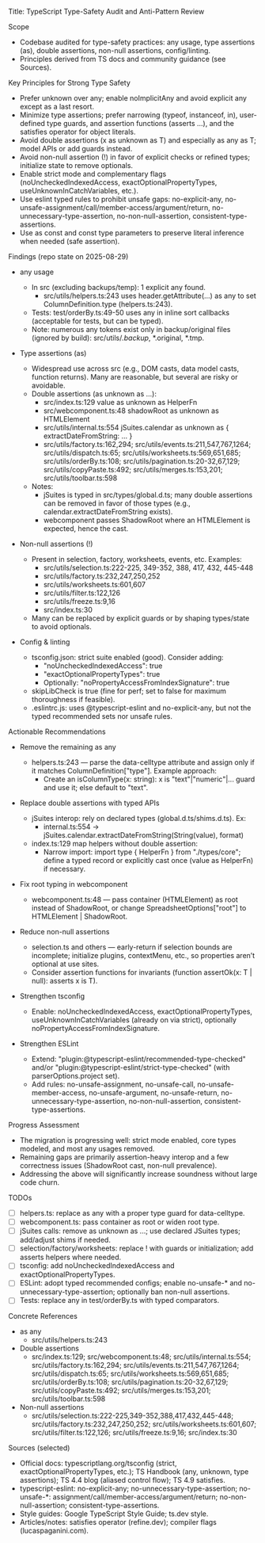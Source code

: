 Title: TypeScript Type-Safety Audit and Anti-Pattern Review

Scope
- Codebase audited for type-safety practices: any usage, type assertions (as), double assertions, non-null assertions, config/linting.
- Principles derived from TS docs and community guidance (see Sources).

Key Principles for Strong Type Safety
- Prefer unknown over any; enable noImplicitAny and avoid explicit any except as a last resort.
- Minimize type assertions; prefer narrowing (typeof, instanceof, in), user-defined type guards, and assertion functions (asserts ...), and the satisfies operator for object literals.
- Avoid double assertions (x as unknown as T) and especially as any as T; model APIs or add guards instead.
- Avoid non-null assertion (!) in favor of explicit checks or refined types; initialize state to remove optionals.
- Enable strict mode and complementary flags (noUncheckedIndexedAccess, exactOptionalPropertyTypes, useUnknownInCatchVariables, etc.).
- Use eslint typed rules to prohibit unsafe gaps: no-explicit-any, no-unsafe-assignment/call/member-access/argument/return, no-unnecessary-type-assertion, no-non-null-assertion, consistent-type-assertions.
- Use as const and const type parameters to preserve literal inference when needed (safe assertion).

Findings (repo state on 2025-08-29)
- any usage
  - In src (excluding backups/temp): 1 explicit any found.
    - src/utils/helpers.ts:243 uses header.getAttribute(...) as any to set ColumnDefinition.type (helpers.ts:243).
  - Tests: test/orderBy.ts:49-50 uses any in inline sort callbacks (acceptable for tests, but can be typed).
  - Note: numerous any tokens exist only in backup/original files (ignored by build): src/utils/*.backup*, *.original, *.tmp.

- Type assertions (as)
  - Widespread use across src (e.g., DOM casts, data model casts, function returns). Many are reasonable, but several are risky or avoidable.
  - Double assertions (as unknown as ...):
    - src/index.ts:129 value as unknown as HelperFn
    - src/webcomponent.ts:48 shadowRoot as unknown as HTMLElement
    - src/utils/internal.ts:554 jSuites.calendar as unknown as { extractDateFromString: ... }
    - src/utils/factory.ts:162,294; src/utils/events.ts:211,547,767,1264; src/utils/dispatch.ts:65; src/utils/worksheets.ts:569,651,685; src/utils/orderBy.ts:108; src/utils/pagination.ts:20-32,67,129; src/utils/copyPaste.ts:492; src/utils/merges.ts:153,201; src/utils/toolbar.ts:598
  - Notes:
    - jSuites is typed in src/types/global.d.ts; many double assertions can be removed in favor of those types (e.g., calendar.extractDateFromString exists).
    - webcomponent passes ShadowRoot where an HTMLElement is expected, hence the cast.

- Non-null assertions (!)
  - Present in selection, factory, worksheets, events, etc. Examples:
    - src/utils/selection.ts:222-225, 349-352, 388, 417, 432, 445-448
    - src/utils/factory.ts:232,247,250,252
    - src/utils/worksheets.ts:601,607
    - src/utils/filter.ts:122,126
    - src/utils/freeze.ts:9,16
    - src/index.ts:30
  - Many can be replaced by explicit guards or by shaping types/state to avoid optionals.

- Config & linting
  - tsconfig.json: strict suite enabled (good). Consider adding:
    - "noUncheckedIndexedAccess": true
    - "exactOptionalPropertyTypes": true
    - Optionally: "noPropertyAccessFromIndexSignature": true
  - skipLibCheck is true (fine for perf; set to false for maximum thoroughness if feasible).
  - .eslintrc.js: uses @typescript-eslint and no-explicit-any, but not the typed recommended sets nor unsafe rules.

Actionable Recommendations
- Remove the remaining as any
  - helpers.ts:243 — parse the data-celltype attribute and assign only if it matches ColumnDefinition["type"]. Example approach:
    - Create an isColumnType(x: string): x is "text"|"numeric"|... guard and use it; else default to "text".

- Replace double assertions with typed APIs
  - jSuites interop: rely on declared types (global.d.ts/shims.d.ts). Ex:
    - internal.ts:554 → jSuites.calendar.extractDateFromString(String(value), format)
  - index.ts:129 map helpers without double assertion:
    - Narrow import: import type { HelperFn } from "./types/core"; define a typed record or explicitly cast once (value as HelperFn) if necessary.

- Fix root typing in webcomponent
  - webcomponent.ts:48 — pass container (HTMLElement) as root instead of ShadowRoot, or change SpreadsheetOptions["root"] to HTMLElement | ShadowRoot.

- Reduce non-null assertions
  - selection.ts and others — early-return if selection bounds are incomplete; initialize plugins, contextMenu, etc., so properties aren’t optional at use sites.
  - Consider assertion functions for invariants (function assertOk(x: T | null): asserts x is T).

- Strengthen tsconfig
  - Enable: noUncheckedIndexedAccess, exactOptionalPropertyTypes, useUnknownInCatchVariables (already on via strict), optionally noPropertyAccessFromIndexSignature.

- Strengthen ESLint
  - Extend: "plugin:@typescript-eslint/recommended-type-checked" and/or "plugin:@typescript-eslint/strict-type-checked" (with parserOptions.project set).
  - Add rules: no-unsafe-assignment, no-unsafe-call, no-unsafe-member-access, no-unsafe-argument, no-unsafe-return, no-unnecessary-type-assertion, no-non-null-assertion, consistent-type-assertions.

Progress Assessment
- The migration is progressing well: strict mode enabled, core types modeled, and most any usages removed.
- Remaining gaps are primarily assertion-heavy interop and a few correctness issues (ShadowRoot cast, non-null prevalence).
- Addressing the above will significantly increase soundness without large code churn.

TODOs
- [ ] helpers.ts: replace as any with a proper type guard for data-celltype.
- [ ] webcomponent.ts: pass container as root or widen root type.
- [ ] jSuites calls: remove as unknown as ...; use declared JSuites types; add/adjust shims if needed.
- [ ] selection/factory/worksheets: replace ! with guards or initialization; add asserts helpers where needed.
- [ ] tsconfig: add noUncheckedIndexedAccess and exactOptionalPropertyTypes.
- [ ] ESLint: adopt typed recommended configs; enable no-unsafe-* and no-unnecessary-type-assertion; optionally ban non-null assertions.
- [ ] Tests: replace any in test/orderBy.ts with typed comparators.

Concrete References
- as any
  - src/utils/helpers.ts:243
- Double assertions
  - src/index.ts:129; src/webcomponent.ts:48; src/utils/internal.ts:554; src/utils/factory.ts:162,294; src/utils/events.ts:211,547,767,1264; src/utils/dispatch.ts:65; src/utils/worksheets.ts:569,651,685; src/utils/orderBy.ts:108; src/utils/pagination.ts:20-32,67,129; src/utils/copyPaste.ts:492; src/utils/merges.ts:153,201; src/utils/toolbar.ts:598
- Non-null assertions
  - src/utils/selection.ts:222-225,349-352,388,417,432,445-448; src/utils/factory.ts:232,247,250,252; src/utils/worksheets.ts:601,607; src/utils/filter.ts:122,126; src/utils/freeze.ts:9,16; src/index.ts:30

Sources (selected)
- Official docs: typescriptlang.org/tsconfig (strict, exactOptionalPropertyTypes, etc.); TS Handbook (any, unknown, type assertions); TS 4.4 blog (aliased control flow); TS 4.9 satisfies.
- typescript-eslint: no-explicit-any; no-unnecessary-type-assertion; no-unsafe-*: assignment/call/member-access/argument/return; no-non-null-assertion; consistent-type-assertions.
- Style guides: Google TypeScript Style Guide; ts.dev style.
- Articles/notes: satisfies operator (refine.dev); compiler flags (lucaspaganini.com).
